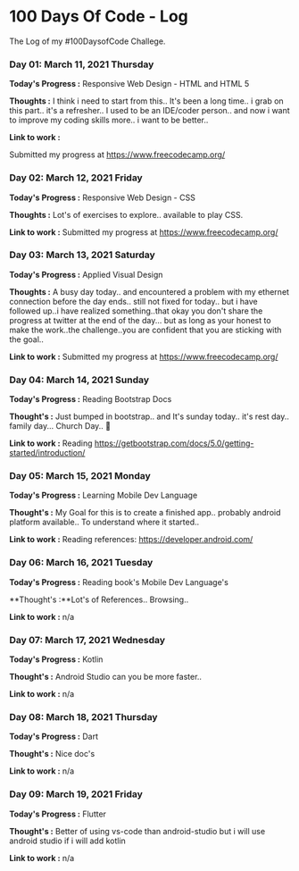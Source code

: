 # 100 Days Of Code - Log

The Log of my #100DaysofCode Challege.

### Day 01: March 11, 2021 Thursday

**Today's Progress :** Responsive Web Design - HTML and HTML 5

**Thoughts :** 
I think i need to start from this.. It's been a long time.. i grab on this part..
it's a refresher.. I used to be an IDE/coder person.. and now i want to improve
my coding skills more.. i want to be better..

**Link to work :**

Submitted my progress at https://www.freecodecamp.org/

### Day 02: March 12, 2021 Friday

**Today's Progress :** Responsive Web Design - CSS

**Thoughts :**
Lot's of exercises to explore.. available to play CSS.

**Link to work :** 
Submitted my progress at https://www.freecodecamp.org/

### Day 03: March 13, 2021 Saturday

**Today's Progress :** Applied Visual Design

**Thoughts :**
A busy day today.. and encountered a problem with my ethernet connection before the day ends.. still not fixed for today..
but i have followed up..i have realized something..that okay you don't share the progress at twitter at the end of the day...
but as long as your honest to make the work..the challenge..you are confident that you are sticking with the goal..

**Link to work :**
Submitted my progress at https://www.freecodecamp.org/

### Day 04: March 14, 2021 Sunday

**Today's Progress :** Reading Bootstrap Docs

**Thought's :**
Just bumped in bootstrap.. and It's sunday today.. it's rest day.. family day... Church Day..  :pray:

**Link to work :**
Reading https://getbootstrap.com/docs/5.0/getting-started/introduction/

### Day 05: March 15, 2021 Monday

**Today's Progress :** Learning Mobile Dev Language

**Thought's :**
My Goal for this is to create a finished app.. probably android platform available.. 
To understand where it started.. 

**Link to work :**
Reading references: https://developer.android.com/

### Day 06: March 16, 2021 Tuesday

**Today's Progress :** Reading book's Mobile Dev Language's

**Thought's :**Lot's of References.. Browsing.. 

**Link to work :**
n/a

### Day 07: March 17, 2021 Wednesday

**Today's Progress :** Kotlin

**Thought's :** Android Studio can you be more faster.. 

**Link to work :**
n/a

### Day 08: March 18, 2021 Thursday

**Today's Progress :** Dart

**Thought's :** Nice doc's

**Link to work :**
n/a

### Day 09: March 19, 2021 Friday

**Today's Progress :** Flutter

**Thought's :** 
Better of using vs-code than android-studio but i will use android studio if i will add kotlin 

**Link to work :**
n/a
